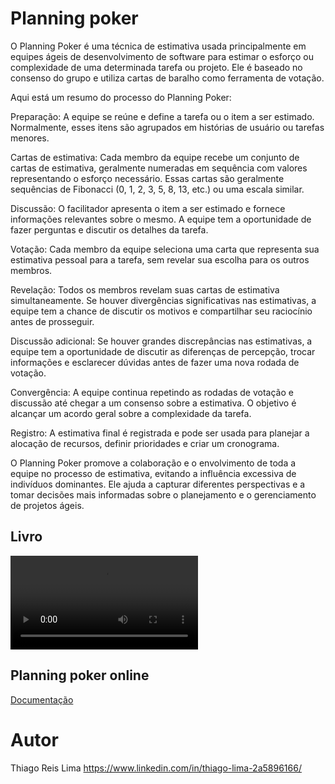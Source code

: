 # Planning poker
  O Planning Poker é uma técnica de estimativa usada principalmente em equipes ágeis de desenvolvimento de software para estimar o esforço ou complexidade de uma determinada tarefa ou projeto. Ele é baseado no consenso do grupo e utiliza cartas de baralho como ferramenta de votação.

Aqui está um resumo do processo do Planning Poker:

Preparação: A equipe se reúne e define a tarefa ou o item a ser estimado. Normalmente, esses itens são agrupados em histórias de usuário ou tarefas menores.

Cartas de estimativa: Cada membro da equipe recebe um conjunto de cartas de estimativa, geralmente numeradas em sequência com valores representando o esforço necessário. Essas cartas são geralmente sequências de Fibonacci (0, 1, 2, 3, 5, 8, 13, etc.) ou uma escala similar.

Discussão: O facilitador apresenta o item a ser estimado e fornece informações relevantes sobre o mesmo. A equipe tem a oportunidade de fazer perguntas e discutir os detalhes da tarefa.

Votação: Cada membro da equipe seleciona uma carta que representa sua estimativa pessoal para a tarefa, sem revelar sua escolha para os outros membros.

Revelação: Todos os membros revelam suas cartas de estimativa simultaneamente. Se houver divergências significativas nas estimativas, a equipe tem a chance de discutir os motivos e compartilhar seu raciocínio antes de prosseguir.

Discussão adicional: Se houver grandes discrepâncias nas estimativas, a equipe tem a oportunidade de discutir as diferenças de percepção, trocar informações e esclarecer dúvidas antes de fazer uma nova rodada de votação.

Convergência: A equipe continua repetindo as rodadas de votação e discussão até chegar a um consenso sobre a estimativa. O objetivo é alcançar um acordo geral sobre a complexidade da tarefa.

Registro: A estimativa final é registrada e pode ser usada para planejar a alocação de recursos, definir prioridades e criar um cronograma.

O Planning Poker promove a colaboração e o envolvimento de toda a equipe no processo de estimativa, evitando a influência excessiva de indivíduos dominantes. Ele ajuda a capturar diferentes perspectivas e a tomar decisões mais informadas sobre o planejamento e o gerenciamento de projetos ágeis.

## Livro
![Imagem](https://planningpokeronline.com/static/planning-poker-voting-86185d2c1ead1bf3986710528ba1524e.mp4)

## Planning poker online
[Documentação](https://planningpokeronline.com/)

# Autor
Thiago Reis Lima
https://www.linkedin.com/in/thiago-lima-2a5896166/
